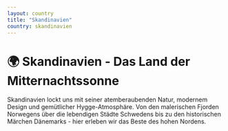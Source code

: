 ```yaml
---
layout: country
title: "Skandinavien"
country: skandinavien
---
```


# 🌍 Skandinavien - Das Land der Mitternachtssonne

Skandinavien lockt uns mit seiner atemberaubenden Natur, modernem Design und gemütlicher Hygge-Atmosphäre. Von den malerischen Fjorden Norwegens über die lebendigen Städte Schwedens bis zu den historischen Märchen Dänemarks - hier erleben wir das Beste des hohen Nordens.
